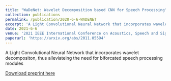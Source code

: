 ```yaml
---
title: "WaDeNet: Wavelet Decomposition based CNN for Speech Processing"
collection: publications
permalink: /publication/2020-6-6-WADENET
excerpt: 'A Light Convolutional Neural Network that incorporates wavelet decompositon, thus alleviateing the need for biforcated speech processing modules.'
date: 2021-6-6
venue: '2021 IEEE International Conference on Acoustics, Speech and Signal Processing'
paperurl: 'https://arxiv.org/abs/2011.05594'
---
```

A Light Convolutional Neural Network that incorporates wavelet decompositon, thus alleviateing the need for
biforcated speech processing modules

[Download preprint here](https://arxiv.org/abs/2011.05594)